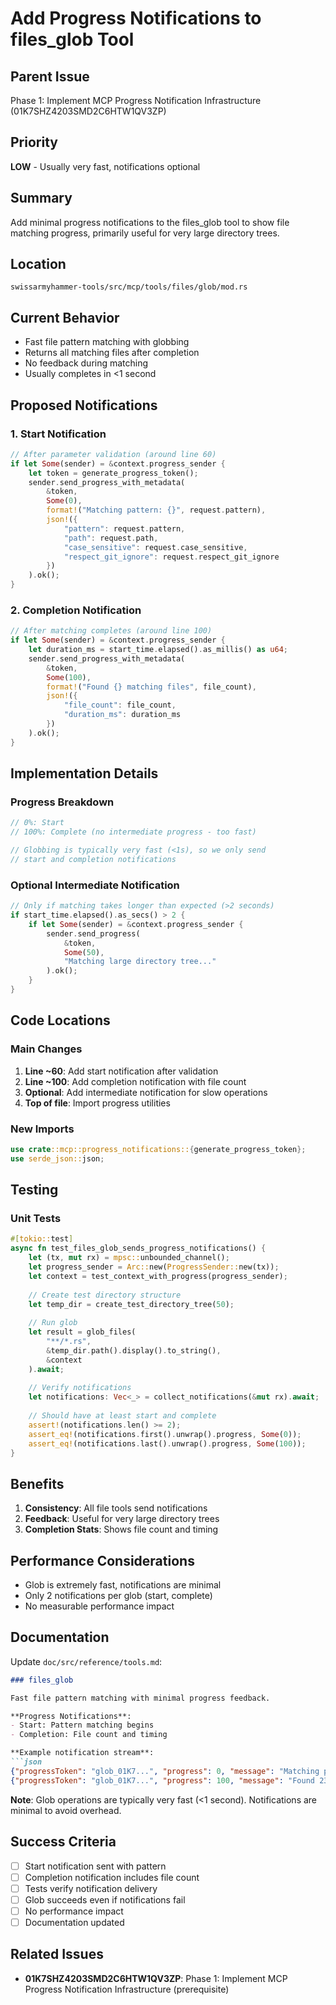 # Add Progress Notifications to files_glob Tool

## Parent Issue
Phase 1: Implement MCP Progress Notification Infrastructure (01K7SHZ4203SMD2C6HTW1QV3ZP)

## Priority
**LOW** - Usually very fast, notifications optional

## Summary
Add minimal progress notifications to the files_glob tool to show file matching progress, primarily useful for very large directory trees.

## Location
`swissarmyhammer-tools/src/mcp/tools/files/glob/mod.rs`

## Current Behavior
- Fast file pattern matching with globbing
- Returns all matching files after completion
- No feedback during matching
- Usually completes in <1 second

## Proposed Notifications

### 1. Start Notification
```rust
// After parameter validation (around line 60)
if let Some(sender) = &context.progress_sender {
    let token = generate_progress_token();
    sender.send_progress_with_metadata(
        &token,
        Some(0),
        format!("Matching pattern: {}", request.pattern),
        json!({
            "pattern": request.pattern,
            "path": request.path,
            "case_sensitive": request.case_sensitive,
            "respect_git_ignore": request.respect_git_ignore
        })
    ).ok();
}
```

### 2. Completion Notification
```rust
// After matching completes (around line 100)
if let Some(sender) = &context.progress_sender {
    let duration_ms = start_time.elapsed().as_millis() as u64;
    sender.send_progress_with_metadata(
        &token,
        Some(100),
        format!("Found {} matching files", file_count),
        json!({
            "file_count": file_count,
            "duration_ms": duration_ms
        })
    ).ok();
}
```

## Implementation Details

### Progress Breakdown
```rust
// 0%: Start
// 100%: Complete (no intermediate progress - too fast)

// Globbing is typically very fast (<1s), so we only send
// start and completion notifications
```

### Optional Intermediate Notification
```rust
// Only if matching takes longer than expected (>2 seconds)
if start_time.elapsed().as_secs() > 2 {
    if let Some(sender) = &context.progress_sender {
        sender.send_progress(
            &token,
            Some(50),
            "Matching large directory tree..."
        ).ok();
    }
}
```

## Code Locations

### Main Changes
1. **Line ~60**: Add start notification after validation
2. **Line ~100**: Add completion notification with file count
3. **Optional**: Add intermediate notification for slow operations
4. **Top of file**: Import progress utilities

### New Imports
```rust
use crate::mcp::progress_notifications::{generate_progress_token};
use serde_json::json;
```

## Testing

### Unit Tests
```rust
#[tokio::test]
async fn test_files_glob_sends_progress_notifications() {
    let (tx, mut rx) = mpsc::unbounded_channel();
    let progress_sender = Arc::new(ProgressSender::new(tx));
    let context = test_context_with_progress(progress_sender);
    
    // Create test directory structure
    let temp_dir = create_test_directory_tree(50);
    
    // Run glob
    let result = glob_files(
        "**/*.rs",
        &temp_dir.path().display().to_string(),
        &context
    ).await;
    
    // Verify notifications
    let notifications: Vec<_> = collect_notifications(&mut rx).await;
    
    // Should have at least start and complete
    assert!(notifications.len() >= 2);
    assert_eq!(notifications.first().unwrap().progress, Some(0));
    assert_eq!(notifications.last().unwrap().progress, Some(100));
}
```

## Benefits

1. **Consistency**: All file tools send notifications
2. **Feedback**: Useful for very large directory trees
3. **Completion Stats**: Shows file count and timing

## Performance Considerations

- Glob is extremely fast, notifications are minimal
- Only 2 notifications per glob (start, complete)
- No measurable performance impact

## Documentation

Update `doc/src/reference/tools.md`:
```markdown
### files_glob

Fast file pattern matching with minimal progress feedback.

**Progress Notifications**:
- Start: Pattern matching begins
- Completion: File count and timing

**Example notification stream**:
```json
{"progressToken": "glob_01K7...", "progress": 0, "message": "Matching pattern: **/*.rs"}
{"progressToken": "glob_01K7...", "progress": 100, "message": "Found 234 matching files"}
```

**Note**: Glob operations are typically very fast (<1 second). Notifications are minimal to avoid overhead.

## Success Criteria

- [ ] Start notification sent with pattern
- [ ] Completion notification includes file count
- [ ] Tests verify notification delivery
- [ ] Glob succeeds even if notifications fail
- [ ] No performance impact
- [ ] Documentation updated

## Related Issues
- **01K7SHZ4203SMD2C6HTW1QV3ZP**: Phase 1: Implement MCP Progress Notification Infrastructure (prerequisite)
